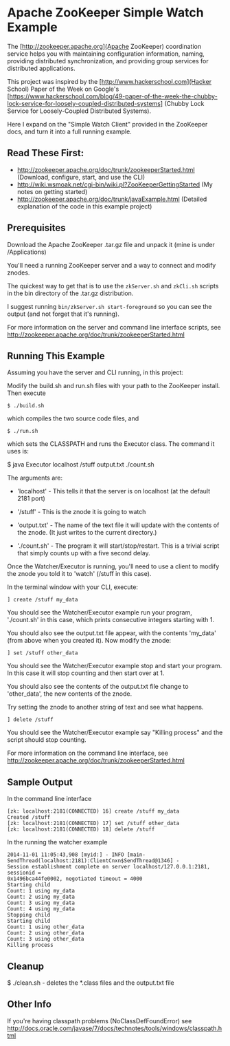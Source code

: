 Apache ZooKeeper Simple Watch Example
=========

The [http://zookeeper.apache.org](Apache ZooKeeper) coordination service helps you with maintaining configuration information,
naming, providing distributed synchronization, and providing group services for distributed applications. 

This project was inspired by the [http://www.hackerschool.com](Hacker School) Paper of the Week on Google's
[https://www.hackerschool.com/blog/49-paper-of-the-week-the-chubby-lock-service-for-loosely-coupled-distributed-systems]
(Chubby Lock Service for Loosely-Coupled Distributed Systems).

Here I expand on the "Simple Watch Client" provided in the ZooKeeper docs, and turn it into a full running example.

## Read These First:

- http://zookeeper.apache.org/doc/trunk/zookeeperStarted.html (Download, configure, start, and use the CLI)
- http://wiki.wsmoak.net/cgi-bin/wiki.pl?ZooKeeperGettingStarted (My notes on getting started)
- http://zookeeper.apache.org/doc/trunk/javaExample.html (Detailed explanation of the code in this example project)

## Prerequisites

Download the Apache ZooKeeper .tar.gz file and unpack it (mine is under /Applications)

You'll need a running ZooKeeper server and a way to connect and modify znodes.

The quickest way to get that is to use the `zkServer.sh` and `zkCli.sh` scripts in the bin directory of the .tar.gz distribution.

I suggest running `bin/zkServer.sh start-foreground` so you can see the output (and not forget that it's running).

For more information on the server and command line interface scripts, see http://zookeeper.apache.org/doc/trunk/zookeeperStarted.html

## Running This Example

Assuming you have the server and CLI running, in this project:

Modify the build.sh and run.sh files with your path to the ZooKeeper install.  Then execute

    $ ./build.sh

which compiles the two source code files, and 

    $ ./run.sh
    
which sets the CLASSPATH and runs the Executor class.  The command it uses is:

$ java Executor localhost /stuff output.txt ./count.sh

The arguments are:

- 'localhost' - This tells it that the server is on localhost (at the default 2181 port)

- '/stuff' - This is the znode it is going to watch

- 'output.txt' - The name of the text file it will update with the contents of the znode. (It just writes to the current directory.)

- './count.sh' - The program it will start/stop/restart.  This is a trivial script that simply counts up with a five second delay.

Once the Watcher/Executor is running, you'll need to use a client to modify the znode you told it to 'watch' (/stuff in this case).

In the terminal window with your CLI, execute:

    ] create /stuff my_data

You should see the Watcher/Executor example run your program, './count.sh' in this case, which prints consecutive integers starting with 1.

You should also see the output.txt file appear, with the contents 'my_data' (from above when you created it).  Now modify the znode:

    ] set /stuff other_data

You should see the Watcher/Executor example stop and start your program.  In this case it will stop counting and then start over at 1.

You should also see the contents of the output.txt file change to 'other_data', the new contents of the znode.

Try setting the znode to another string of text and see what happens.

    ] delete /stuff

You should see the Watcher/Executor example say "Killing process" and the script should stop counting.

For more information on the command line interface, see http://zookeeper.apache.org/doc/trunk/zookeeperStarted.html

## Sample Output

In the command line interface

    [zk: localhost:2181(CONNECTED) 16] create /stuff my_data
    Created /stuff
    [zk: localhost:2181(CONNECTED) 17] set /stuff other_data
    [zk: localhost:2181(CONNECTED) 18] delete /stuff

In the running the watcher example

    2014-11-01 11:05:43,908 [myid:] - INFO [main-SendThread(localhost:2181):ClientCnxn$SendThread@1346] - 
    Session establishment complete on server localhost/127.0.0.1:2181, sessionid =
    0x1496bca44fe0002, negotiated timeout = 4000
    Starting child
    Count: 1 using my_data
    Count: 2 using my_data
    Count: 3 using my_data
    Count: 4 using my_data
    Stopping child
    Starting child
    Count: 1 using other_data
    Count: 2 using other_data
    Count: 3 using other_data
    Killing process

## Cleanup

$ ./clean.sh - deletes the *.class files and the output.txt file

## Other Info

If you're having classpath problems (NoClassDefFoundError) 
see http://docs.oracle.com/javase/7/docs/technotes/tools/windows/classpath.html
